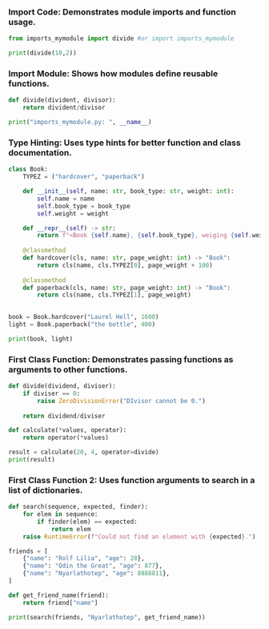 ### Import Code: Demonstrates module imports and function usage.

```python
from imports_mymodule import divide #or import imports_mymodule

print(divide(10,2))
```

### Import Module: Shows how modules define reusable functions.

```python
def divide(divident, divisor):
    return divident/divisor

print("imports_mymodule.py: ", __name__)
```

### Type Hinting: Uses type hints for better function and class documentation.

```python
class Book:
    TYPEZ = ("hardcover", "paperback")

    def __init__(self, name: str, book_type: str, weight: int):
        self.name = name
        self.book_type = book_type
        self.weight = weight

    def __repr__(self) -> str:
        return f"<Book {self.name}, {self.book_type}, weiging {self.weight}g>"
    
    @classmethod
    def hardcover(cls, name: str, page_weight: int) -> "Book":
        return cls(name, cls.TYPEZ[0], page_weight + 100)
    
    @classmethod
    def paperback(cls, name: str, page_weight: int) -> "Book":
        return cls(name, cls.TYPEZ[1], page_weight)
     

book = Book.hardcover("Laurel Hell", 1600)
light = Book.paperback("the bottle", 400)

print(book, light)
```

### First Class Function: Demonstrates passing functions as arguments to other functions.

```python
def divide(dividend, diviser):
    if diviser == 0:
        raise ZeroDivisionError("DIvisor cannot be 0.")
    
    return dividend/diviser

def calculate(*values, operator):
    return operator(*values)

result = calculate(20, 4, operator=divide)
print(result)
```

### First Class Function 2: Uses function arguments to search in a list of dictionaries.

```python
def search(sequence, expected, finder):
    for elem in sequence:
        if finder(elem) == expected:
            return elem
    raise RuntimeError(f"Could not find an element with {expected}.")

friends = [
    {"name": "Rolf Lilia", "age": 28},
    {"name": "Odin the Great", "age": 877},
    {"name": "Nyarlathotep", "age": 8888811},
]

def get_friend_name(friend):
    return friend["name"]

print(search(friends, "Nyarlathotep", get_friend_name))
```



